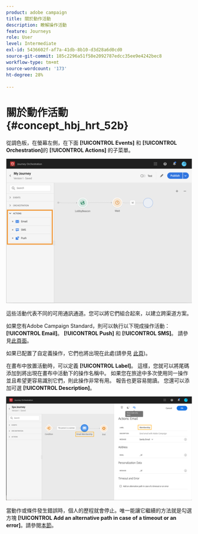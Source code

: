 ```yaml
---
product: adobe campaign
title: 關於動作活動
description: 瞭解操作活動
feature: Journeys
role: User
level: Intermediate
exl-id: 5436602f-af7a-41db-8b10-d3d28a6d0cd0
source-git-commit: 185c2296a51f58e2092787edcc35ee9e4242bec8
workflow-type: tm+mt
source-wordcount: '173'
ht-degree: 28%

---
```


# 關於動作活動 {#concept_hbj_hrt_52b}

從調色板，在螢幕左側，在下面 **[!UICONTROL Events]** 和 **[!UICONTROL Orchestration]**&#x200B;的 **[!UICONTROL Actions]** 的子菜單。

![](../assets/journey58.png)

這些活動代表不同的可用通訊通道。您可以將它們組合起來，以建立跨渠道方案。

如果您有Adobe Campaign Standard，則可以執行以下現成操作活動： **[!UICONTROL Email]**。 **[!UICONTROL Push]** 和 **[!UICONTROL SMS]**。 請參見[此頁面](../building-journeys/using-adobe-campaign-actions.md)。

如果已配置了自定義操作，它們也將出現在此處(請參見 [此頁](../building-journeys/using-custom-actions.md))。

在畫布中放置活動時，可以定義 **[!UICONTROL Label]**。 這樣，您就可以將尾碼添加到將出現在畫布中活動下的操作名稱中。 如果您在旅途中多次使用同一操作並且希望更容易識別它們，則此操作非常有用。 報告也更容易閱讀。 您還可以添加可選 **[!UICONTROL Description]**。

![](../assets/journey59bis.png)

當動作或條件發生錯誤時，個人的歷程就會停止。唯一能讓它繼續的方法就是勾選方塊 **[!UICONTROL Add an alternative path in case of a timeout or an error]**。請參閱[本節](../building-journeys/using-the-journey-designer.md#paths)。
